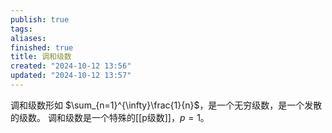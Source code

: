 ```yaml
---
publish: true
tags: 
aliases: 
finished: true
title: 调和级数
created: "2024-10-12 13:56"
updated: "2024-10-12 13:57"
---
```

调和级数形如  $\sum_{n=1}^{\infty}\frac{1}{n}$，是一个无穷级数，是一个发散的级数。
调和级数是一个特殊的[[p级数]]，$p=1$。
